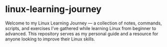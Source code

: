 # linux-learning-journey
Welcome to my Linux Learning Journey — a collection of notes, commands, scripts, and exercises I’ve gathered while learning Linux from beginner to advanced.
This repository serves as my personal guide and a resource for anyone looking to improve their Linux skills.
